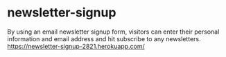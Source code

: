 # newsletter-signup
By using an email newsletter signup form, visitors can enter their personal information and email address and hit subscribe to any newsletters.
https://newsletter-signup-2821.herokuapp.com/

